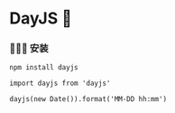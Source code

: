 # DayJS 🐒

[中文官网]: https://day.js.org/docs/zh-CN/installation/node-js

### 🦁🦁🦁   安装

```
npm install dayjs
```

[使用]: https://day.js.org/docs/zh-CN/display/format

```
import dayjs from 'dayjs'

dayjs(new Date()).format('MM-DD hh:mm')
```

